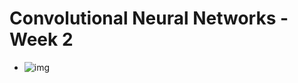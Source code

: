 # Convolutional Neural Networks - Week 2

- ![img](https://github.com/chriseal/deep_learning_ai/4_ConvolutionalNeuralNetworks/blob/master/week2/deep_nn_notation.png)